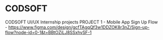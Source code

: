 # CODSOFT
CODSOFT UI/UX Internship projects
PROJECT 1 - Mobile App Sign Up Flow - https://www.figma.com/design/gcfTAgqQf3w1DDZOK8r3nZ/Sign-up-flow?node-id=0-1&t=BBtOZiLJ8SSxhvSF-1
